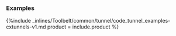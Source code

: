 


### Examples



{%include _inlines/Toolbelt/common/tunnel/code_tunnel_examples-cxtunnels-v1.md  product = include.product %}



